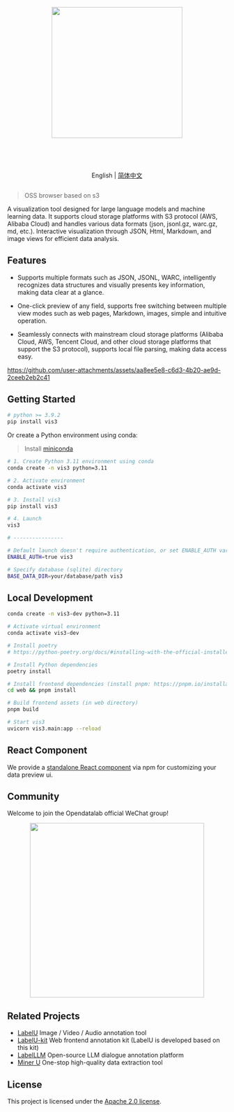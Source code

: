 <div align="center">
  <article style="display: flex; flex-direction: column; align-items: center; justify-content: center;">
    <p align="center"><img width="300" src="./web/app/src/assets/logo.svg" /></p>
    <h1 style="width: 100%; text-align: center;"></h1>
    <p align="center">
        English | <a href="./README_zh-CN.md" >简体中文</a>
    </p>
  </article>
</div>

> OSS browser based on s3

A visualization tool designed for large language models and machine learning data. It supports cloud storage platforms with S3 protocol (AWS, Alibaba Cloud) and handles various data formats (json, jsonl.gz, warc.gz, md, etc.). Interactive visualization through JSON, Html, Markdown, and image views for efficient data analysis.

## Features

- Supports multiple formats such as JSON, JSONL, WARC, intelligently recognizes data structures and visually presents key information, making data clear at a glance.

- One-click preview of any field, supports free switching between multiple view modes such as web pages, Markdown, images, simple and intuitive operation.

- Seamlessly connects with mainstream cloud storage platforms (Alibaba Cloud, AWS, Tencent Cloud, and other cloud storage platforms that support the S3 protocol), supports local file parsing, making data access easy.

https://github.com/user-attachments/assets/aa8ee5e8-c6d3-4b20-ae9d-2ceeb2eb2c41


## Getting Started

```bash
# python >= 3.9.2
pip install vis3
```

Or create a Python environment using conda:

> Install [miniconda](https://docs.conda.io/en/latest/miniconda.html)

```bash
# 1. Create Python 3.11 environment using conda
conda create -n vis3 python=3.11

# 2. Activate environment
conda activate vis3

# 3. Install vis3
pip install vis3

# 4. Launch
vis3

# ----------------

# Default launch doesn't require authentication, or set ENABLE_AUTH variable to enable authentication.
ENABLE_AUTH=true vis3

# Specify database (sqlite) directory
BASE_DATA_DIR=your/database/path vis3
```

## Local Development

```bash
conda create -n vis3-dev python=3.11

# Activate virtual environment
conda activate vis3-dev

# Install poetry
# https://python-poetry.org/docs/#installing-with-the-official-installer

# Install Python dependencies
poetry install

# Install frontend dependencies (install pnpm: https://pnpm.io/installation)
cd web && pnpm install

# Build frontend assets (in web directory)
pnpm build

# Start vis3
uvicorn vis3.main:app --reload
```

## React Component

We provide a [standalone React component](./web/packages/vis3-kit/) via npm for customizing your data preview ui.

## Community

Welcome to join the Opendatalab official WeChat group!

<p align="center">
<img style="width: 400px" src="https://user-images.githubusercontent.com/25022954/208374419-2dffb701-321a-4091-944d-5d913de79a15.jpg">
</p>

## Related Projects

- [LabelU](https://github.com/opendatalab/labelU) Image / Video / Audio annotation tool  
- [LabelU-kit](https://github.com/opendatalab/labelU-Kit) Web frontend annotation kit (LabelU is developed based on this kit)
- [LabelLLM](https://github.com/opendatalab/LabelLLM) Open-source LLM dialogue annotation platform
- [Miner U](https://github.com/opendatalab/MinerU) One-stop high-quality data extraction tool

## License

This project is licensed under the [Apache 2.0 license](./LICENSE).
